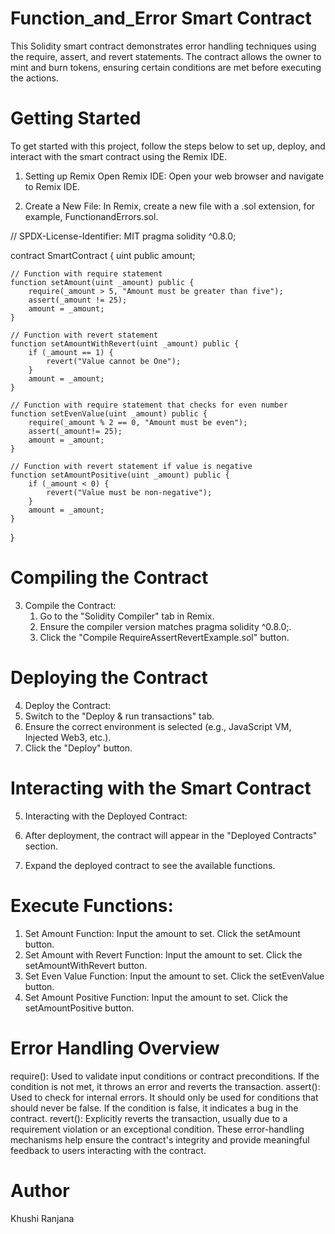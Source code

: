 # Function_and_Error Smart Contract
This Solidity smart contract demonstrates error handling techniques using the require, assert, and revert statements. The contract allows the owner to mint and burn tokens, ensuring certain conditions are met before executing the actions.

# Getting Started
To get started with this project, follow the steps below to set up, deploy, and interact with the smart contract using the Remix IDE.

1. Setting up Remix
Open Remix IDE:
Open your web browser and navigate to Remix IDE.

2. Create a New File:
In Remix, create a new file with a .sol extension, for example, FunctionandErrors.sol.

// SPDX-License-Identifier: MIT
pragma solidity ^0.8.0;

contract SmartContract {
    uint public amount;

    // Function with require statement
    function setAmount(uint _amount) public {
        require(_amount > 5, "Amount must be greater than five");
        assert(_amount != 25);
        amount = _amount;
    }

    // Function with revert statement
    function setAmountWithRevert(uint _amount) public {
        if (_amount == 1) {
            revert("Value cannot be One");
        }
        amount = _amount;
    }

    // Function with require statement that checks for even number
    function setEvenValue(uint _amount) public {
        require(_amount % 2 == 0, "Amount must be even");
        assert(_amount!= 25);
        amount = _amount;
    }

    // Function with revert statement if value is negative
    function setAmountPositive(uint _amount) public {
        if (_amount < 0) {
            revert("Value must be non-negative");
        }
        amount = _amount;
    }
}
# Compiling the Contract
3. Compile the Contract:
   1. Go to the "Solidity Compiler" tab in Remix.
   2. Ensure the compiler version matches pragma solidity ^0.8.0;.
   3. Click the "Compile RequireAssertRevertExample.sol" button.

# Deploying the Contract
4. Deploy the Contract:
  1. Switch to the "Deploy & run transactions" tab.
  2. Ensure the correct environment is selected (e.g., JavaScript VM, Injected Web3, etc.).
  3. Click the "Deploy" button.

# Interacting with the Smart Contract
5. Interacting with the Deployed Contract:

 1.  After deployment, the contract will appear in the "Deployed Contracts" section.
  2. Expand the deployed contract to see the available functions.

# Execute Functions:

 1. Set Amount Function: Input the amount to set. Click the setAmount button.
 2. Set Amount with Revert Function: Input the amount to set. Click the setAmountWithRevert button.
 3. Set Even Value Function: Input the amount to set. Click the setEvenValue button.
 4. Set Amount Positive Function: Input the amount to set. Click the setAmountPositive button.

# Error Handling Overview
require():
  Used to validate input conditions or contract preconditions. If the condition is not met, it 
  throws an error and reverts the transaction.
assert():
  Used to check for internal errors. It should only be used for conditions that should never be 
  false. If the condition is false, it indicates a bug in the contract.
revert():
  Explicitly reverts the transaction, usually due to a requirement violation or an exceptional 
  condition.
These error-handling mechanisms help ensure the contract's integrity and provide meaningful feedback to users interacting with the contract.

# Author
Khushi Ranjana

